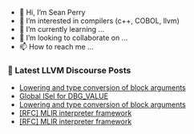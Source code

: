 - 👋 Hi, I’m Sean Perry
- 👀 I’m interested in compilers (c++, COBOL, llvm)
- 🌱 I’m currently learning ...
- 💞️ I’m looking to collaborate on ...
- 📫 How to reach me ...

<!---
s66perry/s66perry is a ✨ special ✨ repository because its `README.md` (this file) appears on your GitHub profile.
You can click the Preview link to take a look at your changes.
--->
### 📕 Latest LLVM Discourse Posts

<!-- DISCOURSE-LLVM:START -->
- [Lowering and type conversion of block arguments](https://discourse.llvm.org/t/lowering-and-type-conversion-of-block-arguments/63570#post_2)
- [Global ISel for DBG_VALUE](https://discourse.llvm.org/t/global-isel-for-dbg-value/63488#post_5)
- [Lowering and type conversion of block arguments](https://discourse.llvm.org/t/lowering-and-type-conversion-of-block-arguments/63570#post_1)
- [[RFC] MLIR interpreter framework](https://discourse.llvm.org/t/rfc-mlir-interpreter-framework/63567#post_2)
- [[RFC] MLIR interpreter framework](https://discourse.llvm.org/t/rfc-mlir-interpreter-framework/63567#post_1)
<!-- DISCOURSE-LLVM:END -->

